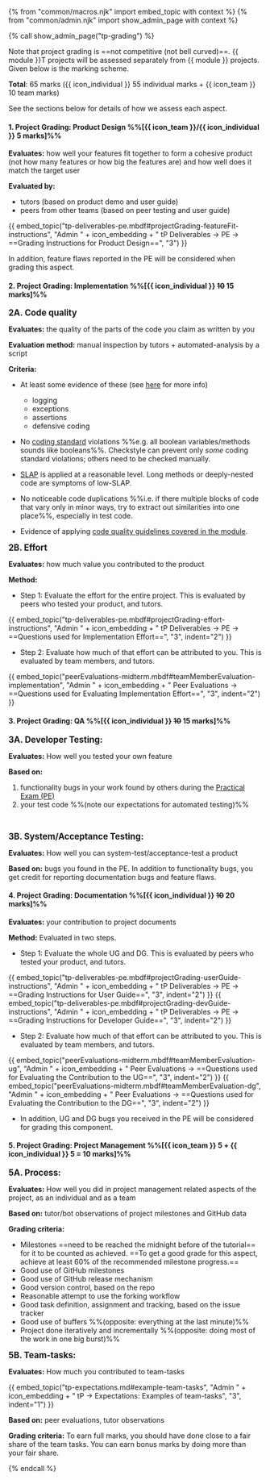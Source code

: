{% from "common/macros.njk" import embed_topic with context %}
{% from "common/admin.njk" import show_admin_page with context %}

{% call show_admin_page("tp-grading") %}
<div id="main">

Note that project grading is ==not competitive (not bell curved)==. {{ module }}T projects will be assessed separately from {{ module }} projects. Given below is the marking scheme.

**Total**: 65 marks ({{ icon_individual }} 55 individual marks + {{ icon_team }} 10 team marks)

See the sections below for details of how we assess each aspect.

<!-- -------------------------------------------------------------------------------------------------------------- -->
<div id="criteria-productDesign">

#### <div class="bg-warning p-1">1. Project Grading: Product Design %%[{{ icon_team }}/{{ icon_individual }} 5 marks]%%</div>

**Evaluates:** how well your features fit together to form a cohesive product (not how many features or how big the features are) and how well does it match the target user

**Evaluated by:**
* tutors (based on product demo and user guide)
* peers from other teams (based on peer testing and user guide)

{{ embed_topic("tp-deliverables-pe.mbdf#projectGrading-featureFit-instructions", "Admin " + icon_embedding + " tP Deliverables → PE → ==Grading Instructions for Product Design==", "3") }}

In addition, feature flaws reported in the PE will be considered when grading this aspect.

<box>
<include src="tp-grading-bugs.mbdf#featureFlaws" />
</box>
</div>

<!-- -------------------------------------------------------------------------------------------------------------- -->

#### <div class="bg-warning p-1">2. Project Grading: Implementation %%[{{ icon_individual }} ~~10~~ 15 marks]%%</div>

**<big>2A. Code quality</big>**

**Evaluates:** the quality of the parts of the code you claim as written by you

**Evaluation method:** manual inspection by tutors + automated-analysis by a script

**Criteria:**

<span id="projectGrading-codeQuality-criteria">

* At least some evidence of these (see [here]({{baseUrl}}/se-book-adapted/chapters/errorHandling.html) for more info)
  * logging
  * exceptions
  * assertions
  * defensive coding

* No [coding standard]({{java_coding_standard}}) violations %%e.g. all boolean variables/methods sounds like booleans%%. Checkstyle can prevent only _some_ coding standard violations; others need to be checked manually.

* [SLAP]({{baseUrl}}/se-book-adapted/chapters/codeQuality.html#slap-hard) is applied at a reasonable level. Long methods or deeply-nested code are symptoms of low-SLAP.

* No noticeable code duplications %%i.e. if there multiple blocks of code that vary only in minor ways, try to extract out similarities into one place%%, especially in test code.

* Evidence of applying [code quality guidelines covered in the module](../book/codeQuality/).

</span>

**<big>2B. Effort</big>**

**Evaluates:** how much value you contributed to the product

**Method:**

* Step 1: Evaluate the effort for the entire project. This is evaluated by peers who tested your product, and tutors.

{{ embed_topic("tp-deliverables-pe.mbdf#projectGrading-effort-instructions", "Admin " + icon_embedding + " tP Deliverables → PE → ==Questions used for Implementation Effort==", "3", indent="2") }}

* Step 2: Evaluate how much of that effort can be attributed to you. This is evaluated by team members, and tutors.

{{ embed_topic("peerEvaluations-midterm.mbdf#teamMemberEvaluation-implementation", "Admin " + icon_embedding + " Peer Evaluations → ==Questions used for Evaluating Implementation Effort==", "3", indent="2") }}

<!-- -------------------------------------------------------------------------------------------------------------- -->

#### <div class="bg-warning p-1">3. Project Grading: QA %%[{{ icon_individual }} ~~10~~ 15 marks]%%</div>


<big>**3A. Developer Testing:**</big>

**Evaluates:** How well you tested your own feature

**Based on:**
1. functionality bugs in your work found by others during the [Practical Exam (PE)]({{baseUrl}}/admin/tp-deliverables.html#deliverable-practical-exam)
1. your test code %%(note <trigger trigger="click" for="modal:projectGradingQA-testingExpectations">our expectations for automated testing</trigger>)%%

<modal large title="Our expectations for automated testing in the project" id="modal:projectGradingQA-testingExpectations">
  <include src="tp-expectations.md#testing-expectations"/>
</modal>

<box>
<include src="tp-grading-bugs.mbdf#functionalityBugs" />
</box>


<big>**3B. System/Acceptance Testing:**</big>

**Evaluates:** How well you can system-test/acceptance-test a product

**Based on:** bugs you found in the PE. In addition to functionality bugs, you get credit for reporting documentation bugs and feature flaws.

<box>
<include src="tp-grading-bugs.mbdf#bugCalculationNotes" />
</box>

<!-- -------------------------------------------------------------------------------------------------------------- -->
<div id="criteria-documentation">

#### <div class="bg-warning p-1">4. Project Grading: Documentation %%[{{ icon_individual }} ~~10~~ 20 marks]%%</div>

**Evaluates:** your contribution to project documents

**Method:** Evaluated in two steps.

* Step 1: Evaluate the whole UG and DG. This is evaluated by peers who tested your product, and tutors.

{{ embed_topic("tp-deliverables-pe.mbdf#projectGrading-userGuide-instructions", "Admin " + icon_embedding + " tP Deliverables → PE → ==Grading Instructions for User Guide==", "3", indent="2") }}
{{ embed_topic("tp-deliverables-pe.mbdf#projectGrading-devGuide-instructions", "Admin " + icon_embedding + " tP Deliverables → PE → ==Grading Instructions for Developer Guide==", "3", indent="2") }}

* Step 2: Evaluate how much of that effort can be attributed to you. This is evaluated by team members, and tutors.

{{ embed_topic("peerEvaluations-midterm.mbdf#teamMemberEvaluation-ug", "Admin " + icon_embedding + " Peer Evaluations → ==Questions used for Evaluating the Contribution to the UG==", "3", indent="2") }}
{{ embed_topic("peerEvaluations-midterm.mbdf#teamMemberEvaluation-dg", "Admin " + icon_embedding + " Peer Evaluations → ==Questions used for Evaluating the Contribution to the DG==", "3", indent="2") }}

* In addition, UG and DG bugs you received in the PE will be considered for grading this component.

<div class="indented-level2">

<box>
<include src="tp-grading-bugs.mbdf#ugBugs" />
</box>

<box>
<include src="tp-grading-bugs.mbdf#dgBugs" />
</box>
</div>

</div>
<!-- -------------------------------------------------------------------------------------------------------------- -->

#### <div class="bg-warning p-1">5. Project Grading: Project Management %%[{{ icon_team }} 5 + {{ icon_individual }} 5 = 10 marks]%%</div>

<div id="project-management-grading"> 

<big>**5A. Process:**</big>

**Evaluates:** How well you did in project management related aspects of the project, as an individual and as a team

**Based on:** tutor/bot observations of project milestones and GitHub data

**Grading criteria:**

* Milestones ==need to be reached the midnight before of the tutorial== for it to be counted as achieved. ==To get a good grade for this aspect, achieve at least 60% of the recommended milestone progress.==
* Good use of GitHub milestones
* Good use of GitHub release mechanism
* Good version control, based on the repo
* Reasonable attempt to use the forking workflow
* Good task definition, assignment and tracking, based on the issue tracker
* Good use of buffers %%(opposite: everything at the last minute)%%
* Project done iteratively and incrementally %%(opposite: doing most of the work in one big burst)%%


<big>**5B. Team-tasks:**</big>

**Evaluates:** How much you contributed to team-tasks

{{ embed_topic("tp-expectations.md#example-team-tasks", "Admin " + icon_embedding + " tP → Expectations: Examples of team-tasks", "3", indent="1") }}

**Based on:** peer evaluations, tutor observations

**Grading criteria:** To earn full marks, you should have done close to a fair share of the team tasks. You can earn bonus marks by doing more than your fair share.


</div>

</div>

{% endcall %}
